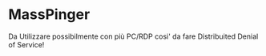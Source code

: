 # MassPinger
Da Utilizzare possibilmente con più PC/RDP cosi' da fare Distribuited Denial of Service!
